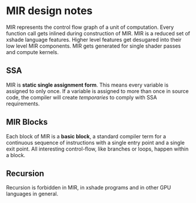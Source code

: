 # MIR design notes

MIR represents the control flow graph of a unit of computation. Every function call gets inlined during construction of MIR. MIR is a reduced set of xshade language features. Higher level features get desugared into their low level MIR components. MIR gets generated for single shader passes and compute kernels.

## SSA

MIR is __static single assignment form__. This means every variable is assigned to only once. If a variable is assigned to more than once in source code, the compiler will create _temporaries_ to comply with SSA requirements.

## MIR Blocks

Each block of MIR is a __basic block__, a standard compiler term for a continuous sequence of instructions with a single entry point and a single exit point. All interesting control-flow, like branches or loops, happen within a block.

## Recursion

Recursion is forbidden in MIR, in xshade programs and in other GPU languages in general.

